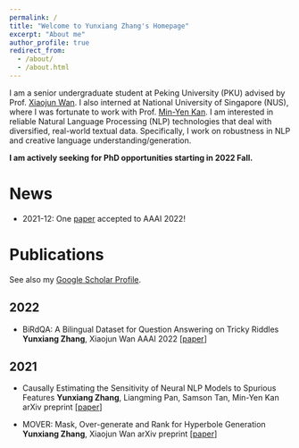 ```yaml
---
permalink: /
title: "Welcome to Yunxiang Zhang's Homepage"
excerpt: "About me"
author_profile: true
redirect_from: 
  - /about/
  - /about.html
---
```


I am a senior undergraduate student at Peking University (PKU) advised by Prof. [Xiaojun Wan](https://wanxiaojun.github.io/). I also interned at National University of Singapore (NUS), where I was fortunate to work with Prof. [Min-Yen Kan](https://www.comp.nus.edu.sg/~kanmy/). I am interested in reliable Natural Language Processing (NLP) technologies that deal with diversified, real-world textual data. Specifically, I work on robustness in NLP and creative language understanding/generation.

**I am actively seeking for PhD opportunities starting in 2022 Fall.**

# News
* 2021-12: One [paper](https://arxiv.org/abs/2109.11087) accepted to AAAI 2022!

# Publications
See also my [Google Scholar Profile](https://scholar.google.com/citations?user=pbvWlJwAAAAJ&hl=en).

## 2022
* BiRdQA: A Bilingual Dataset for Question Answering on Tricky Riddles
  **Yunxiang Zhang**, Xiaojun Wan
  AAAI 2022 [[paper](https://arxiv.org/abs/2109.11087)]

## 2021
* Causally Estimating the Sensitivity of Neural NLP Models to Spurious Features
  **Yunxiang Zhang**, Liangming Pan, Samson Tan, Min-Yen Kan
  arXiv preprint [[paper](https://arxiv.org/abs/2110.07159)]
  
* MOVER: Mask, Over-generate and Rank for Hyperbole Generation
  **Yunxiang Zhang**, Xiaojun Wan
  arXiv preprint [[paper](https://arxiv.org/abs/2109.07726)]



